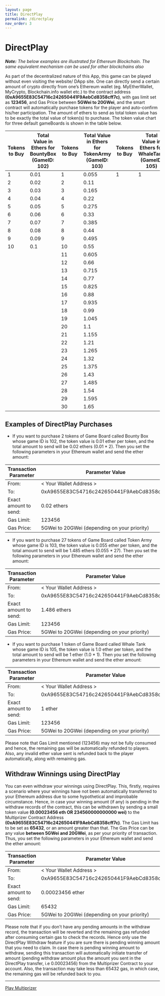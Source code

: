 ```yaml
---
layout: page
title: DirectPlay
permalink: /directplay
nav_order: 3
---
```

# DirectPlay

_**Note:** The below examples are illustrated for Ethereum Blockchain. The same equivalent mechanism can be used for other blockchains also_

As part of the decentralized nature of this App, this game can be played without even visiting the website/ DApp site. One can directly send a certain amount of crypto directly from one’s Ethereum wallet (eg. MyEtherWallet, MyCrypto, Blockchain.info wallet etc.) to the contract address **(0xA9655E83C54716c242650441F9AebCd8358cff7c)**, with gas limit set as **123456**, and Gas Price between **5GWei to 20GWei**, and the smart contract will automatically purchase tokens for the player and auto-confirm his/her participation. The amount of ethers to send as total token value has to be exactly the total value of token(s) to purchase. The token value chart for three default gameBoards is shown in the table below. 

|    Tokens to Buy    |    Total Value in Ethers for BountyBox (GameID: 102)    |    Tokens to Buy    |    Total Value in Ethers for TokenArmy (GameID: 103)    |    Tokens to Buy    |    Total Value in Ethers for WhaleTank (GameID: 105)    |
|---------------------|------------------------------------------------------------|---------------------|------------------------------------------------------------|---------------------|------------------------------------------------------------|
|    1                |    0.01                                                    |    1                |    0.055                                                   |    1                |    1                                                       |
|    2                |    0.02                                                    |    2                |    0.11                                                    |                     |                                                            |
|    3                |    0.03                                                    |    3                |    0.165                                                   |                     |                                                            |
|    4                |    0.04                                                    |    4                |    0.22                                                    |                     |                                                            |
|    5                |    0.05                                                    |    5                |    0.275                                                   |                     |                                                            |
|    6                |    0.06                                                    |    6                |    0.33                                                    |                     |                                                            |
|    7                |    0.07                                                    |    7                |    0.385                                                   |                     |                                                            |
|    8                |    0.08                                                    |    8                |    0.44                                                    |                     |                                                            |
|    9                |    0.09                                                    |    9                |    0.495                                                   |                     |                                                            |
|    10               |    0.1                                                     |    10               |    0.55                                                    |                     |                                                            |
|                     |                                                            |    11               |    0.605                                                   |                     |                                                            |
|                     |                                                            |    12               |    0.66                                                    |                     |                                                            |
|                     |                                                            |    13               |    0.715                                                   |                     |                                                            |
|                     |                                                            |    14               |    0.77                                                    |                     |                                                            |
|                     |                                                            |    15               |    0.825                                                   |                     |                                                            |
|                     |                                                            |    16               |    0.88                                                    |                     |                                                            |
|                     |                                                            |    17               |    0.935                                                   |                     |                                                            |
|                     |                                                            |    18               |    0.99                                                    |                     |                                                            |
|                     |                                                            |    19               |    1.045                                                   |                     |                                                            |
|                     |                                                            |    20               |    1.1                                                     |                     |                                                            |
|                     |                                                            |    21               |    1.155                                                   |                     |                                                            |
|                     |                                                            |    22               |    1.21                                                    |                     |                                                            |
|                     |                                                            |    23               |    1.265                                                   |                     |                                                            |
|                     |                                                            |    24               |    1.32                                                    |                     |                                                            |
|                     |                                                            |    25               |    1.375                                                   |                     |                                                            |
|                     |                                                            |    26               |    1.43                                                    |                     |                                                            |
|                     |                                                            |    27               |    1.485                                                   |                     |                                                            |
|                     |                                                            |    28               |    1.54                                                    |                     |                                                            |
|                     |                                                            |    29               |    1.595                                                   |                     |                                                            |
|                     |                                                            |    30               |    1.65                                                    |                     |                                                            |

## Examples of DirectPlay Purchases

*	If you want to purchase 2 tokens of Game Board called Bounty Box whose game ID is 102, the token value is 0.01 ether per token, and the total amount to send will be 0.02 ethers (0.01 * 2). Then you set the following parameters in your Ethereum wallet and send the ether amount: 

| Transaction   Parameter | Parameter Value                              |
|-------------------------|----------------------------------------------|
| From:                   | < Your Wallet Address >                        |
| To:                     | 0xA9655E83C54716c242650441F9AebCd8358cff7c                                   |
| Exact amount to send:   | 0.02 ethers                                  |
| Gas Limit:              | 123456                                       |
| Gas Price:              | 5GWei to 20GWei (depending on your priority) |

*	If you want to purchase 27 tokens of Game Board called Token Army whose game ID is 103, the token value is 0.055 ether per token, and the total amount to send will be 1.485 ethers (0.055 * 27). Then you set the following parameters in your Ethereum wallet and send the ether amount:

| Transaction   Parameter | Parameter Value                              |
|-------------------------|----------------------------------------------|
| From:                   | < Your Wallet Address >                        |
| To:                     | 0xA9655E83C54716c242650441F9AebCd8358cff7c                                   |
| Exact amount to send:   | 1.486 ethers                                  |
| Gas Limit:              | 123456                                       |
| Gas Price:              | 5GWei to 20GWei (depending on your priority) |

*	If you want to purchase 1 token of Game Board called Whale Tank whose game ID is 105, the token value is 1.0 ether per token, and the total amount to send will be 1 ether (1.0 * 1). Then you set the following parameters in your Ethereum wallet and send the ether amount: 

| Transaction   Parameter | Parameter Value                              |
|-------------------------|----------------------------------------------|
| From:                   | < Your Wallet Address >                        |
| To:                     | 0xA9655E83C54716c242650441F9AebCd8358cff7c                                   |
| Exact amount to send:   | 1 ether                                      |
| Gas Limit:              | 123456                                       |
| Gas Price:              | 5GWei to 20GWei (depending on your priority) |

Please note that Gas Limit mentioned (123456) may not be fully consumed and hence, the remaining gas will be automatically refunded to players. Also, any invalid ether value sent is refunded back to the player automatically, along with remaining gas. 

## Withdraw Winnings using DirectPlay

You can even withdraw your winnings using DirectPlay. This, firstly, requires a scenario where your winnings have not been automatically transferred to your Ethereum address due to some hypothetical and improbable circumstance. Hence, in case your winning amount (if any) is pending in the withdraw records of the contract, this can be withdrawn by sending a small token value **(0.00023456 eth OR 234560000000000 wei)** to the Multiprizer Contract Address **(0xA9655E83C54716c242650441F9AebCd8358cff7c)**. The Gas Limit has to be set as **65432**, or an amount greater than that. The Gas Price can be any value **between 5GWei and 20GWei**, as per your priority of transaction. Thus, you set the following parameters in your Ethereum wallet and send the ether amount:

| Transaction   Parameter | Parameter Value                              |
|-------------------------|----------------------------------------------|
| From:                   | < Your Wallet Address >                        |
| To:                     | 0xA9655E83C54716c242650441F9AebCd8358cff7c                                   |
| Exact amount to send:   | 0.00023456 ether                                      |
| Gas Limit:              | 65432                                        |
| Gas Price:              | 5GWei to 20GWei (depending on your priority) |


Please note that if you don’t have any pending amounts in the withdraw record, the transaction will be reverted and the remaining gas refunded after consuming certain gas to check the records. Hence only use the DirectPlay Withdraw feature if you are sure there is pending winning amount that you need to claim. In case there is pending winning amount to withdraw, sending this transaction will automatically initiate transfer of amount (pending withdraw amount plus the amount you sent in the DirectPlay transfer, i.e 0.00023456) from the Multiprizer Contract to your account. Also, the transaction may take less than 65432 gas, in which case, the remaining gas will be refunded back to you. 

---
[Play Multiprizer](https://multiprizer.io)
